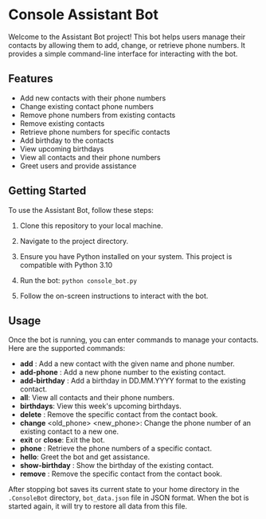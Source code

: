 # Console Assistant Bot

Welcome to the Assistant Bot project! This bot helps users manage their contacts by allowing them to add, change, or retrieve phone numbers. It provides a simple command-line interface for interacting with the bot.

## Features

- Add new contacts with their phone numbers
- Change existing contact phone numbers
- Remove phone numbers from existing contacts
- Remove existing contacts
- Retrieve phone numbers for specific contacts
- Add birthday to the contacts
- View upcoming birthdays
- View all contacts and their phone numbers
- Greet users and provide assistance

## Getting Started

To use the Assistant Bot, follow these steps:

1. Clone this repository to your local machine.
2. Navigate to the project directory.
3. Ensure you have Python installed on your system. This project is compatible with Python 3.10
4. Run the bot:
   ```python console_bot.py```
   
5. Follow the on-screen instructions to interact with the bot.
 
## Usage

Once the bot is running, you can enter commands to manage your contacts. Here are the supported commands:

 - **add** <name> <phone>: Add a new contact with the given name and phone number.
 - **add-phone** <name> <phone>: Add a new phone number to the existing contact.
 - **add-birthday** <name> <birthday>: Add a birthday in DD.MM.YYYY format to the existing contact.
 - **all**: View all contacts and their phone numbers.
 - **birthdays**: View this week's upcoming birthdays.
 - **delete** <name>: Remove the specific contact from the contact book.
 - **change** <name> <old_phone> <new_phone>: Change the phone number of an existing contact to a new one.
 - **exit** or **close**: Exit the bot.
 - **phone** <name>: Retrieve the phone numbers of a specific contact.
 - **hello**: Greet the bot and get assistance.
 - **show-birthday** <name>: Show the birthday of the existing contact.
 - **remove** <name>: Remove the specific contact from the contact book.

After stopping bot saves its current state to your home directory in the `.ConsoleBot` directory, `bot_data.json` file in JSON format. When the bot is started again, it will try to restore all data from this file.  

 
